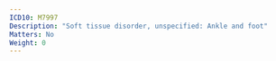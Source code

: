 ```yaml
---
ICD10: M7997
Description: "Soft tissue disorder, unspecified: Ankle and foot"
Matters: No
Weight: 0
---
```


